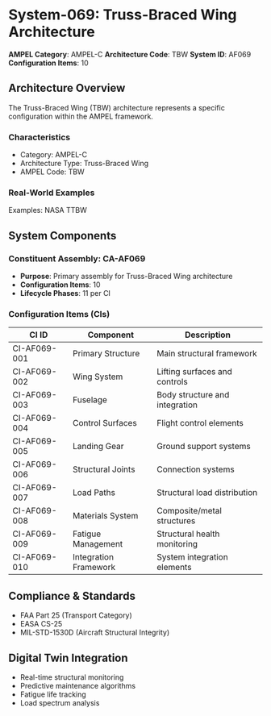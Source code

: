 # System-069: Truss-Braced Wing Architecture

**AMPEL Category**: AMPEL-C
**Architecture Code**: TBW
**System ID**: AF069
**Configuration Items**: 10

## Architecture Overview

The Truss-Braced Wing (TBW) architecture represents a specific configuration within the AMPEL framework.

### Characteristics
- Category: AMPEL-C
- Architecture Type: Truss-Braced Wing
- AMPEL Code: TBW

### Real-World Examples
Examples: NASA TTBW

## System Components

### Constituent Assembly: CA-AF069
- **Purpose**: Primary assembly for Truss-Braced Wing architecture
- **Configuration Items**: 10
- **Lifecycle Phases**: 11 per CI

### Configuration Items (CIs)

| CI ID | Component | Description |
|-------|-----------|-------------|
| CI-AF069-001 | Primary Structure | Main structural framework |
| CI-AF069-002 | Wing System | Lifting surfaces and controls |
| CI-AF069-003 | Fuselage | Body structure and integration |
| CI-AF069-004 | Control Surfaces | Flight control elements |
| CI-AF069-005 | Landing Gear | Ground support systems |
| CI-AF069-006 | Structural Joints | Connection systems |
| CI-AF069-007 | Load Paths | Structural load distribution |
| CI-AF069-008 | Materials System | Composite/metal structures |
| CI-AF069-009 | Fatigue Management | Structural health monitoring |
| CI-AF069-010 | Integration Framework | System integration elements |

## Compliance & Standards
- FAA Part 25 (Transport Category)
- EASA CS-25
- MIL-STD-1530D (Aircraft Structural Integrity)

## Digital Twin Integration
- Real-time structural monitoring
- Predictive maintenance algorithms
- Fatigue life tracking
- Load spectrum analysis
